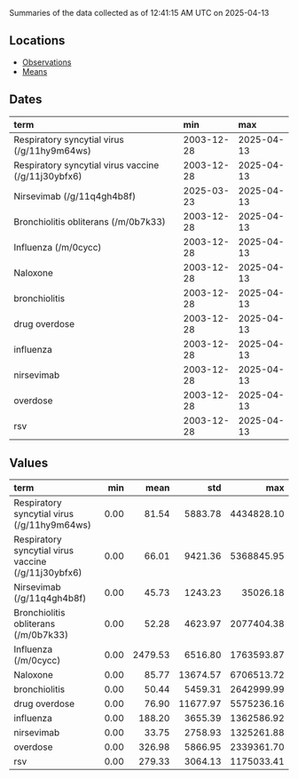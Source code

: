 Summaries of the data collected as of 12:41:15 AM UTC on 2025-04-13

## Locations

* [Observations](https://github.com/DISSC-yale/gtrends_collection/blob/main/summaries/observations.csv)
* [Means](https://github.com/DISSC-yale/gtrends_collection/blob/main/summaries/means.csv)

## Dates

| term                                                | min        | max        |
|:----------------------------------------------------|:-----------|:-----------|
| Respiratory syncytial virus (/g/11hy9m64ws)         | 2003-12-28 | 2025-04-13 |
| Respiratory syncytial virus vaccine (/g/11j30ybfx6) | 2003-12-28 | 2025-04-13 |
| Nirsevimab (/g/11q4gh4b8f)                          | 2025-03-23 | 2025-04-13 |
| Bronchiolitis obliterans (/m/0b7k33)                | 2003-12-28 | 2025-04-13 |
| Influenza (/m/0cycc)                                | 2003-12-28 | 2025-04-13 |
| Naloxone                                            | 2003-12-28 | 2025-04-13 |
| bronchiolitis                                       | 2003-12-28 | 2025-04-13 |
| drug overdose                                       | 2003-12-28 | 2025-04-13 |
| influenza                                           | 2003-12-28 | 2025-04-13 |
| nirsevimab                                          | 2003-12-28 | 2025-04-13 |
| overdose                                            | 2003-12-28 | 2025-04-13 |
| rsv                                                 | 2003-12-28 | 2025-04-13 |

## Values

| term                                                |   min |    mean |      std |        max |
|:----------------------------------------------------|------:|--------:|---------:|-----------:|
| Respiratory syncytial virus (/g/11hy9m64ws)         |  0.00 |   81.54 |  5883.78 | 4434828.10 |
| Respiratory syncytial virus vaccine (/g/11j30ybfx6) |  0.00 |   66.01 |  9421.36 | 5368845.95 |
| Nirsevimab (/g/11q4gh4b8f)                          |  0.00 |   45.73 |  1243.23 |   35026.18 |
| Bronchiolitis obliterans (/m/0b7k33)                |  0.00 |   52.28 |  4623.97 | 2077404.38 |
| Influenza (/m/0cycc)                                |  0.00 | 2479.53 |  6516.80 | 1763593.87 |
| Naloxone                                            |  0.00 |   85.77 | 13674.57 | 6706513.72 |
| bronchiolitis                                       |  0.00 |   50.44 |  5459.31 | 2642999.99 |
| drug overdose                                       |  0.00 |   76.90 | 11677.97 | 5575236.16 |
| influenza                                           |  0.00 |  188.20 |  3655.39 | 1362586.92 |
| nirsevimab                                          |  0.00 |   33.75 |  2758.93 | 1325261.88 |
| overdose                                            |  0.00 |  326.98 |  5866.95 | 2339361.70 |
| rsv                                                 |  0.00 |  279.33 |  3064.13 | 1175033.41 |
